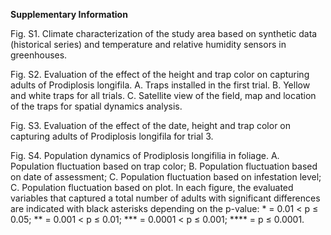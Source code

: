 **Supplementary Information**

Fig. S1. Climate characterization of the study area based on synthetic data (historical series) and temperature and relative humidity sensors in greenhouses. 

Fig. S2. Evaluation of the effect of the height and trap color on capturing adults of Prodiplosis longifila. A. Traps installed in the first trial. B. Yellow and white traps for all trials. C. Satellite view of the field, map and location of the traps for spatial dynamics analysis.

Fig. S3. Evaluation of the effect of the date, height and trap color on capturing adults of Prodiplosis longifila for trial 3.

Fig. S4.  Population dynamics of Prodiplosis longifilia in foliage. A. Population fluctuation based on trap color; B. Population fluctuation based on date of assessment; C. Population fluctuation based on infestation level; C. Population fluctuation based on plot. In each figure, the evaluated variables that captured a total number of adults with significant differences are indicated with black asterisks depending on the p-value: * = 0.01 < p ≤ 0.05; ** = 0.001 < p ≤ 0.01; *** = 0.0001 < p ≤ 0.001; **** = p ≤ 0.0001.
